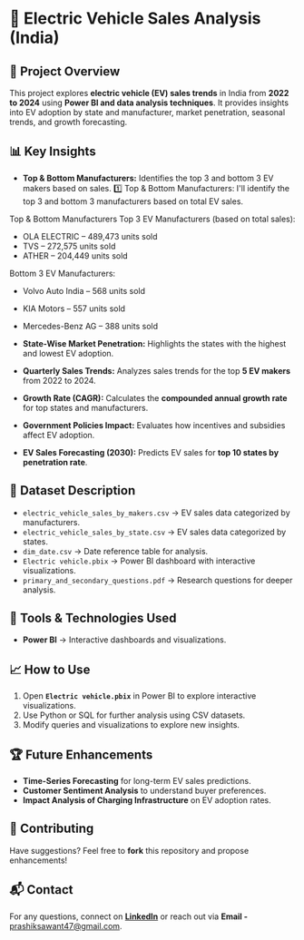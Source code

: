 # 🚗 Electric Vehicle Sales Analysis (India)  

## 📌 Project Overview  
This project explores **electric vehicle (EV) sales trends** in India from **2022 to 2024** using **Power BI and data analysis techniques**. It provides insights into EV adoption by state and manufacturer, market penetration, seasonal trends, and growth forecasting.  

## 📊 Key Insights  
- **Top & Bottom Manufacturers:** Identifies the top 3 and bottom 3 EV makers based on sales.
1️⃣ Top & Bottom Manufacturers:
I'll identify the top 3 and bottom 3 manufacturers based on total EV sales.

Top & Bottom Manufacturers
Top 3 EV Manufacturers (based on total sales):
- OLA ELECTRIC – 489,473 units sold
- TVS – 272,575 units sold
- ATHER – 204,449 units sold

Bottom 3 EV Manufacturers:
- Volvo Auto India – 568 units sold
- KIA Motors – 557 units sold
- Mercedes-Benz AG – 388 units sold


- **State-Wise Market Penetration:** Highlights the states with the highest and lowest EV adoption.  
- **Quarterly Sales Trends:** Analyzes sales trends for the top **5 EV makers** from 2022 to 2024.  
- **Growth Rate (CAGR):** Calculates the **compounded annual growth rate** for top states and manufacturers.  
- **Government Policies Impact:** Evaluates how incentives and subsidies affect EV adoption.  
- **EV Sales Forecasting (2030):** Predicts EV sales for **top 10 states by penetration rate**.  

## 📂 Dataset Description  
- `electric_vehicle_sales_by_makers.csv` → EV sales data categorized by manufacturers.  
- `electric_vehicle_sales_by_state.csv` → EV sales data categorized by states.  
- `dim_date.csv` → Date reference table for analysis.  
- `Electric vehicle.pbix` → Power BI dashboard with interactive visualizations.  
- `primary_and_secondary_questions.pdf` → Research questions for deeper analysis.  

## 🚀 Tools & Technologies Used  
- **Power BI** → Interactive dashboards and visualizations.  

## 📈 How to Use  
1. Open **`Electric vehicle.pbix`** in Power BI to explore interactive visualizations.  
2. Use Python or SQL for further analysis using CSV datasets.  
3. Modify queries and visualizations to explore new insights.  

## 🏆 Future Enhancements  
- **Time-Series Forecasting** for long-term EV sales predictions.  
- **Customer Sentiment Analysis** to understand buyer preferences.  
- **Impact Analysis of Charging Infrastructure** on EV adoption rates.  

## 🤝 Contributing  
Have suggestions? Feel free to **fork** this repository and propose enhancements!  

## 📬 Contact  
For any questions, connect on **[LinkedIn](www.linkedin.com/in/prashik-sawant-ds)** or reach out via **Email -** prashiksawant47@gmail.com.  
